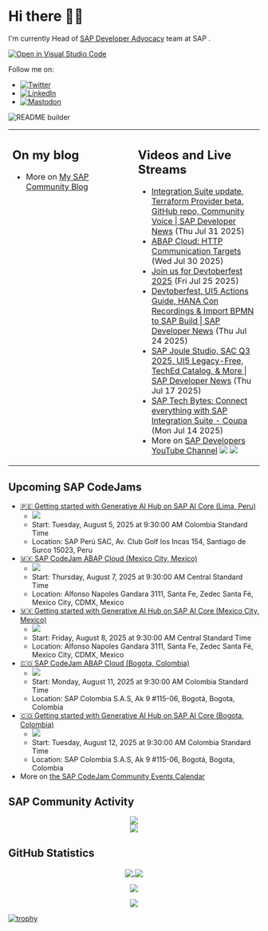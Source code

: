 
# Hi there 👋🏼

I'm currently Head of [SAP Developer Advocacy](https://developers.sap.com/developer-advocates.html) team at SAP .

[![Open in Visual Studio Code](https://img.shields.io/badge/Made%20for-VSCode-1f425f.svg)](https://github.dev/jung-thomas/jung-thomas)

Follow me on:
- <a href="https://twitter.com/thomas_jung"><img alt="Twitter" src="https://img.shields.io/badge/thomas_jung-%231DA1F2.svg?style=for-the-badge&logo=Twitter&logoColor=white"/></a>
- <a href="https://www.linkedin.com/in/thomasjungsap/"><img alt="LinkedIn" src="https://img.shields.io/badge/linkedin-%230077B5.svg?style=for-the-badge&logo=linkedin&logoColor=white"/></a>
- <a rel="me" href="https://mastodon.cloud/@thomas_jung"><img alt="Mastodon" src="https://img.shields.io/mastodon/follow/109262551990174478?domain=https%3A%2F%2Fmastodon.cloud%2F&style=social"/></a>

![README builder](https://github.com/jung-thomas/jung-thomas/workflows/README%20builder/badge.svg)

<table><tr><td valign="top" width="50%">
 
## On my blog
- More on [My SAP Community Blog](https://community.sap.com/t5/user/viewprofilepage/user-id/139)
</td>
  
<td valign="top" width="50%">
  
## Videos and Live Streams
- [Integration Suite update, Terraform Provider beta, GitHub repo, Community Voice | SAP Developer News](https://www.youtube.com/watch?v=4_vluAVEY-4) (Thu Jul 31 2025)
- [ABAP Cloud:  HTTP Communication Targets](https://www.youtube.com/watch?v=n6_rekYKcwY) (Wed Jul 30 2025)
- [Join us for Devtoberfest 2025](https://www.youtube.com/watch?v=AKO8aZJ15PU) (Fri Jul 25 2025)
- [Devtoberfest, UI5 Actions Guide, HANA Con Recordings & Import BPMN to SAP Build | SAP Developer News](https://www.youtube.com/watch?v=ZEa_j4wdcls) (Thu Jul 24 2025)
- [SAP Joule Studio, SAC Q3 2025, UI5 Legacy-Free, TechEd Catalog, & More | SAP Developer News](https://www.youtube.com/watch?v=UkOonSYtiW8) (Thu Jul 17 2025)
- [SAP Tech Bytes: Connect everything with SAP Integration Suite - Coupa](https://www.youtube.com/watch?v=Na4CZKqtxRA) (Mon Jul 14 2025)
- More on [SAP Developers YouTube Channel](https://www.youtube.com/channel/UCNfmelKDrvRmjYwSi9yvrMg) ![](https://img.shields.io/youtube/channel/views/UCNfmelKDrvRmjYwSi9yvrMg) ![](https://img.shields.io/youtube/channel/subscribers/UCNfmelKDrvRmjYwSi9yvrMg)
</td></tr></table>

## Upcoming SAP CodeJams
- [🇵🇪 Getting started with Generative AI Hub on SAP AI Core (Lima, Peru)](https://community.sap.com/t5/sap-codejam/getting-started-with-generative-ai-hub-on-sap-ai-core-lima-peru/ev-p/14116326)
  - <img src="https://community.sap.com/t5/image/serverpage/image-id/268290iCBD87219FCF26D0F/image-size/thumb?v=v2&px=150" />
  - Start: Tuesday, August 5, 2025 at 9:30:00 AM Colombia Standard Time
  - Location: SAP Perú SAC, Av. Club Golf los Incas 154, Santiago de Surco 15023, Peru
- [🇲🇽 SAP CodeJam ABAP Cloud (Mexico City, Mexico)](https://community.sap.com/t5/sap-codejam/sap-codejam-abap-cloud-mexico-city-mexico/ev-p/14116360)
  - <img src="https://community.sap.com/t5/image/serverpage/image-id/268304i491331EE49F9C80E/image-size/thumb?v=v2&px=150" />
  - Start: Thursday, August 7, 2025 at 9:30:00 AM Central Standard Time
  - Location: Alfonso Napoles Gandara 3111, Santa Fe, Zedec Santa Fé, Mexico City, CDMX, Mexico
- [🇲🇽 Getting started with Generative AI Hub on SAP AI Core (Mexico City, Mexico)](https://community.sap.com/t5/sap-codejam/getting-started-with-generative-ai-hub-on-sap-ai-core-mexico-city-mexico/ev-p/14116336)
  - <img src="https://community.sap.com/t5/image/serverpage/image-id/268291i9D024D8A89140CC5/image-size/thumb?v=v2&px=150" />
  - Start: Friday, August 8, 2025 at 9:30:00 AM Central Standard Time
  - Location: Alfonso Napoles Gandara 3111, Santa Fe, Zedec Santa Fé, Mexico City, CDMX, Mexico
- [🇨🇴 SAP CodeJam ABAP Cloud (Bogota, Colombia)](https://community.sap.com/t5/sap-codejam/sap-codejam-abap-cloud-bogota-colombia/ev-p/14116371)
  - <img src="https://community.sap.com/t5/image/serverpage/image-id/268314i4CAC51A2B8751DD6/image-size/thumb?v=v2&px=150" />
  - Start: Monday, August 11, 2025 at 9:30:00 AM Colombia Standard Time
  - Location: SAP Colombia S.A.S, Ak 9 #115-06, Bogotá, Bogota, Colombia
- [🇨🇴 Getting started with Generative AI Hub on SAP AI Core (Bogota, Colombia)](https://community.sap.com/t5/sap-codejam/getting-started-with-generative-ai-hub-on-sap-ai-core-bogota-colombia/ev-p/14116343)
  - <img src="https://community.sap.com/t5/image/serverpage/image-id/268293i19BD448625542153/image-size/thumb?v=v2&px=150" />
  - Start: Tuesday, August 12, 2025 at 9:30:00 AM Colombia Standard Time
  - Location: SAP Colombia S.A.S, Ak 9 #115-06, Bogotá, Bogota, Colombia
- More on [the SAP CodeJam Community Events Calendar](https://groups.community.sap.com/t5/sap-codejam/eb-p/codejam-events)

## SAP Community Activity
<p align = "center">
<a href="https://community.sap.com/t5/user/viewprofilepage/user-id/139">
  <img align="center" src="https://devrel-tools-prod-scn-badges-srv.cfapps.eu10.hana.ondemand.com/activity/139" />
</a>
</br>
<a href="https://community.sap.com/t5/user/viewprofilepage/user-id/139">
  <img align="center" src="https://devrel-tools-prod-scn-badges-srv.cfapps.eu10.hana.ondemand.com/showcaseBadges/139/1570/674/384/900/390" />
</a>
</p>

## GitHub Statistics
<p align = "center">
<a href="https://github.com/anuraghazra/github-readme-stats">
  <img align="center" src="https://github-readme-stats.vercel.app/api?username=jung-thomas&count_private=true&show_icons=true&theme=dark&line_height=27" />
</a>
<a href="https://github.com/anuraghazra/github-readme-stats">
  <img align="center" src="https://github-readme-stats.vercel.app/api/top-langs/?username=jung-thomas&show_icons=true&theme=dark" />
</a>
</p>

<p align = "center">
 <img  src="https://github-readme-streak-stats.herokuapp.com/?user=jung-thomas&show_icons=true&locale=en&layout=compact&theme=dark&line_height=0" />
</p> 

<p align = "center">
 <img src="https://activity-graph.herokuapp.com/graph?username=jung-thomas&theme=redical">
</p> 

[![trophy](https://github-profile-trophy.vercel.app/?username=jung-thomas&theme=onedark)](https://github.com/ryo-ma/github-profile-trophy)


